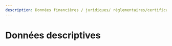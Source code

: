 ```yaml
---
description: Données financières / juridiques/ réglementaires/certifications
---
```


# Données descriptives

